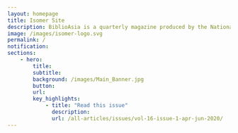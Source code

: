 ```yaml
---
layout: homepage
title: Isomer Site
description: BiblioAsia is a quarterly magazine produced by the National Library of Singapore
image: /images/isomer-logo.svg
permalink: /
notification: 
sections:
    - hero:
        title:
        subtitle:
        background: /images/Main_Banner.jpg
        button:
        url:
        key_highlights:
            - title: "Read this issue"
              description:
              url: /all-articles/issues/vol-16-issue-1-apr-jun-2020/
---
```


